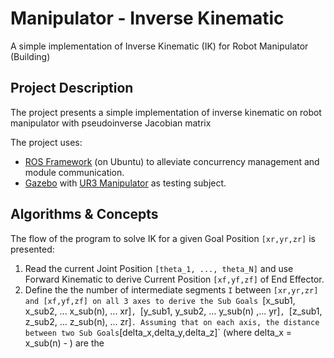 # Manipulator - Inverse Kinematic
A simple implementation of Inverse Kinematic (IK) for Robot Manipulator
(Building)

## Project Description
The project presents a simple implementation of inverse kinematic on robot manipulator with pseudoinverse Jacobian matrix

The project uses: 
* [ROS Framework](http://wiki.ros.org/) (on Ubuntu) to alleviate concurrency management and module communication.
* [Gazebo](https://gazebosim.org/home) with [UR3 Manipulator](https://github.com/ros-industrial/universal_robot) as testing subject.

## Algorithms & Concepts
The flow of the program to solve IK for a given Goal Position `[xr,yr,zr]` is presented:
1. Read the current Joint Position `[theta_1, ..., theta_N]` and use Forward Kinematic to derive Current Position `[xf,yf,zf]` of End Effector.
2. Define the the number of intermediate segments `I` between `[xr,yr,zr] and [xf,yf,zf] on all 3 axes to derive the Sub Goals `[x_sub1, x_sub2, ... x_sub(n), ... xr]`, `[y_sub1, y_sub2, ... y_sub(n) ,... yr]`, `[z_sub1, z_sub2, ... z_sub(n), ... zr]` . Assuming that on each axis, the distance between two Sub Goals `[delta_x,delta_y,delta_z]` (where delta_x = x_sub(n) - ) are the 
